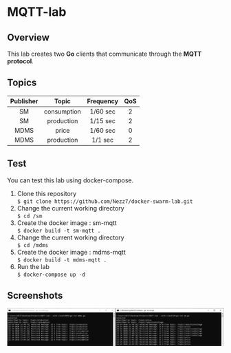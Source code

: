 # MQTT-lab
## Overview 
  This lab creates two **Go** clients that communicate through the **MQTT protocol**.
## Topics

| Publisher     | Topic         | Frequency | QoS|
|:-------------:|:-------------:|:-----:|:--:|
| SM            | consumption   | 1/60 sec |2|
| SM            | production    | 1/15 sec |2|
| MDMS          | price         | 1/60 sec |0|
| MDMS          | production    | 1/1 sec |2|
## Test
You can test this lab using docker-compose.
1. Clone this repository <br>
`$ git clone https://github.com/Nezz7/docker-swarm-lab.git`
2. Change the current working directory <br>
`$ cd /sm`<br>
3. Create the docker image : sm-mqtt  <br>
`$ docker build -t sm-mqtt .`<br>
4. Change the current working directory <br>
`$ cd /mdms`<br>
5. Create the docker image : mdms-mqtt  <br>
`$ docker build -t mdms-mqtt .`<br>
6. Run the lab <br>
`$ docker-compose up -d`<br>


## Screenshots

![screenshot](https://github.com/Nezz7/MQTT-lab/blob/main/screenshot/screenshot.PNG)
